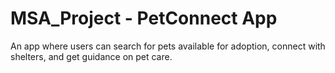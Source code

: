 # MSA_Project - PetConnect App
An app where users can search for pets available for adoption, connect with shelters, and get guidance on pet care.
